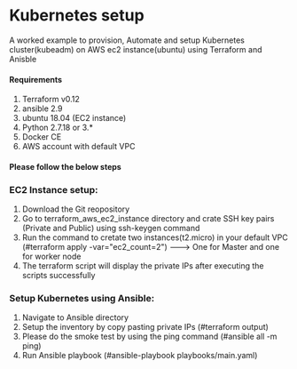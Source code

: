 # Kubernetes setup
A worked example to provision, Automate and setup Kubernetes cluster(kubeadm) on AWS ec2 instance(ubuntu) using Terraform and Anisble 

#### Requirements 
1. Terraform v0.12
2. ansible 2.9 
3. ubuntu 18.04 (EC2 instance)
4. Python 2.7.18 or 3.*
5. Docker CE
6. AWS account with default VPC

#### Please follow the below steps
### EC2 Instance setup:
1. Download the Git reopository 
2. Go to terraform_aws_ec2_instance directory and crate SSH key pairs (Private and Public) using ssh-keygen command
3. Run the command to cretate two instances(t2.micro) in your default VPC (#terraform apply -var="ec2_count=2") ---> One for Master and one for worker node
4. The terraform script will display the private IPs after executing the scripts successfully 

### Setup Kubernetes using Ansible:
1. Navigate to Ansible directory
2. Setup the inventory by copy pasting private IPs (#terraform output) 
3. Please do the smoke test by using the ping command (#ansible all -m ping)
4. Run Ansible playbook (#ansible-playbook playbooks/main.yaml)
